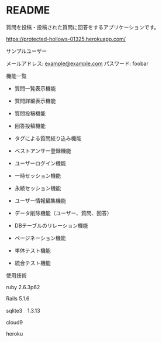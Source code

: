 # README
質問を投稿・投稿された質問に回答をするアプリケーションです。

https://protected-hollows-01325.herokuapp.com/

サンプルユーザー

メールアドレス: example@example.com
パスワード: foobar

機能一覧

* 質問一覧表示機能

* 質問詳細表示機能

* 質問投稿機能

* 回答投稿機能

* タグによる質問絞り込み機能

* ベストアンサー登録機能

* ユーザーログイン機能

* 一時セッション機能

* 永続セッション機能

* ユーザー情報編集機能

* データ削除機能（ユーザー、質問、回答）

* DBテーブルのリレーション機能

* ページネーション機能

* 単体テスト機能

* 統合テスト機能

使用技術

ruby 2.6.3p62

Rails 5.1.6

sqlite3　1.3.13

cloud9

heroku

